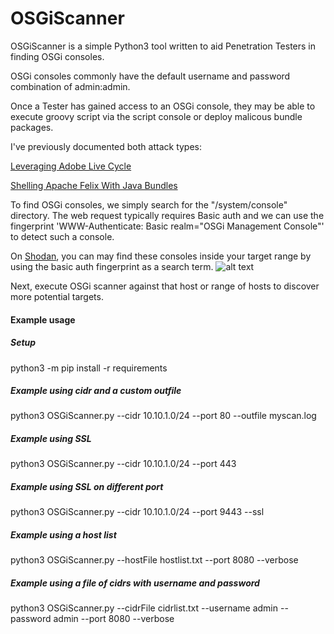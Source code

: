 # OSGiScanner

OSGiScanner is a simple Python3 tool written to aid Penetration Testers in finding OSGi consoles.

OSGi consoles commonly have the default username and password combination of admin:admin.

Once a Tester has gained access to an OSGi console, they may be able to execute groovy script via the script console or deploy malicous bundle packages.

I've previously documented both attack types:

[Leveraging Adobe Live Cycle](https://medium.com/rvrsh3ll/leveraging-adobe-livecycle-202ce6772461)

[Shelling Apache Felix With Java Bundles](https://posts.specterops.io/shelling-apache-felix-with-java-bundles-2450d3a099a)

To find OSGi consoles, we simply search for the "/system/console" directory. The web request typically requires Basic auth and we can use the fingerprint 'WWW-Authenticate: Basic realm="OSGi Management Console"' to detect such a console.

On [Shodan](https://shodan.io), you can may find these consoles inside your target range by using the basic auth fingerprint as a search term.
![alt text](https://raw.githubusercontent.com/rvrsh3ll/OSGiScanner/master/ShodanResult.png?token=AF5nU1FpUEEdItiwvHASW0ZGL6ZSKbgsks5b7eYpwA%3D%3D)

Next, execute OSGi scanner against that host or range of hosts to discover more potential targets.

#### Example usage
##### Setup
python3 -m pip install -r requirements
##### Example using cidr and a custom outfile
python3 OSGiScanner.py --cidr 10.10.1.0/24 --port 80 --outfile myscan.log
##### Example using SSL
python3 OSGiScanner.py --cidr 10.10.1.0/24 --port 443
##### Example using SSL on different port
python3 OSGiScanner.py --cidr 10.10.1.0/24 --port 9443 --ssl
##### Example using a host list
python3 OSGiScanner.py --hostFile hostlist.txt --port 8080 --verbose
##### Example using a file of cidrs with username and password
python3 OSGiScanner.py --cidrFile cidrlist.txt --username admin --password admin --port 8080 --verbose

